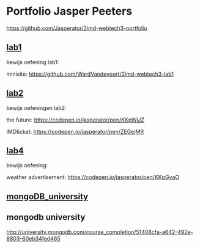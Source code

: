 # Portfolio Jasper Peeters
https://github.com/Jasperator/2imd-webtech3-portfolio


## [lab1](https://github.com/Jasperator/2imd-webtech3-portfolio/tree/master/Lab1)

bewijs oefening lab1: 

minisite: https://github.com/WardVandevoort/2imd-webtech3-lab1

## [lab2](https://github.com/Jasperator/2imd-webtech3-portfolio/tree/master/Lab2)


bewijs oefeningen lab2:

the future: https://codepen.io/jasperator/pen/KKpWjJZ

IMDticket: https://codepen.io/jasperator/pen/ZEGejMR


## [lab4](https://github.com/tikoStudio/2imd-webtech3-portfolio/tree/master/lab4)

bewijs oefening:

weather advertisement: https://codepen.io/jasperator/pen/KKpGyaO

## [mongoDB_university](http://university.mongodb.com/course_completion/51408cfa-a642-492e-8803-60eb34fed465)

## mongodb university
http://university.mongodb.com/course_completion/51408cfa-a642-492e-8803-60eb34fed465


